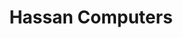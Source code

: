 ---
title: "Hassan Computers"
url: /karachi/hassan-computers-shop-ground-floor-185-naz-digital-plaza-muhammad-ali-jinnah-rd/
shop: computer
---
